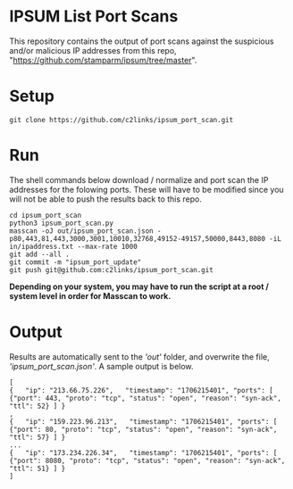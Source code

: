 # IPSUM List Port Scans

This repository contains the output of port scans against the suspicious and/or malicious IP addresses from this repo, "https://github.com/stamparm/ipsum/tree/master". 


# Setup

```
git clone https://github.com/c2links/ipsum_port_scan.git
```

# Run
The shell commands below download / normalize and port scan the IP addresses for the folowing ports. These will have to be modified since you will not be able to push the results back to this repo.

```
cd ipsum_port_scan
python3 ipsum_port_scan.py
masscan -oJ out/ipsum_port_scan.json -p80,443,81,443,3000,3001,10010,32768,49152-49157,50000,8443,8080 -iL in/ipaddress.txt --max-rate 1000
git add --all .
git commit -m "ipsum_port_update"
git push git@github.com:c2links/ipsum_port_scan.git

```
<b>Depending on your system, you may have to run the script at a root / system level in order for Masscan to work. </b>

# Output

Results are automatically sent to the <i>'out'</i> folder, and overwrite the file, <i>'ipsum_port_scan.json'</i>. A sample output is below.

```
[
{   "ip": "213.66.75.226",   "timestamp": "1706215401", "ports": [ {"port": 443, "proto": "tcp", "status": "open", "reason": "syn-ack", "ttl": 52} ] }
,
{   "ip": "159.223.96.213",   "timestamp": "1706215401", "ports": [ {"port": 80, "proto": "tcp", "status": "open", "reason": "syn-ack", "ttl": 57} ] }
...
{   "ip": "173.234.226.34",   "timestamp": "1706215401", "ports": [ {"port": 8080, "proto": "tcp", "status": "open", "reason": "syn-ack", "ttl": 51} ] }
]

```




